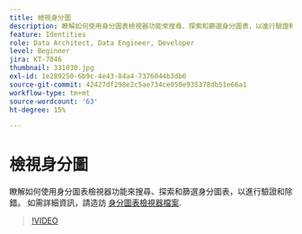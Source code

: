 ```yaml
---
title: 檢視身分圖
description: 瞭解如何使用身分圖表檢視器功能來搜尋、探索和篩選身分圖表，以進行驗證和除錯。
feature: Identities
role: Data Architect, Data Engineer, Developer
level: Beginner
jira: KT-7046
thumbnail: 331030.jpg
exl-id: 1e289250-6b9c-4e43-84a4-7376044b3db6
source-git-commit: 42427df298e2c5ae734ce050e935378db51e66a1
workflow-type: tm+mt
source-wordcount: '63'
ht-degree: 15%

---
```


# 檢視身分圖

瞭解如何使用身分圖表檢視器功能來搜尋、探索和篩選身分圖表，以進行驗證和除錯。 如需詳細資訊，請造訪 [身分圖表檢視器檔案](https://experienceleague.adobe.com/docs/experience-platform/identity/ui/identity-graph-viewer.html?lang=zh-Hant).

>[!VIDEO](https://video.tv.adobe.com/v/331030?quality=12&learn=on)


